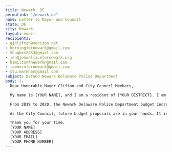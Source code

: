 ```yaml
---
title: Newark, DE
permalink: "/newark_de"
name: Letter to Mayor and Council
state: DE
city: Newark
layout: email
recipients:
- gjclifton@verizon.net
- horningfornewark@gmail.com
- Shughes2853@gmail.com
- jen@jenwallacefornewark.org
- hamilton4newark@gmail.com
- lawhornfornewark@gmail.com
- stu.markham@gmail.com
subject: Defund Newark Delaware Police Department
body: |-
  Dear Honorable Mayor Clifton and City Council Members,

  My name is [YOUR NAME], and I am a resident of [YOUR DISTRICT]. I am writing to request that the City of Newark reallocate money away from the Newark Delaware Police Department and towards community well-being. We are in the midst of widespread upheaval over the systemic violence of policing. We will no longer accept empty gestures and suggestions of “reform.” We are demanding that our voices be heard now, and that real change be made to the way this city allocates its resources.

  From 2019 to 2020, the Newark Delaware Police Department budget increased by 7.1%, meaning that its operational budget for 2020 is $15,823,387. Meanwhile, the 2020 budget for community development is abysmally low at only $248,147 (a 0.2% decrease from 2019 to 2020). Support for communities in need is necessary now, more than ever. It is shameful and unacceptable that our police receive more than 60 times the amount of funding that our community development programs receive, and over 500 times the amount allocated for social services (currently funded at a measly $30,000). We join the calls of those across the country to defund the police. We demand a budget that adequately and effectively meets the needs of impacted Newark residents during this trying and uncertain time, when livelihoods are on the line. We demand a budget that supports community well-being, rather than empowers the police forces that tear them apart.

  As the City Council, future budget proposals are in your hands. It is your duty to represent your constituents. Much scholarship shows that a living wage, access to social and health services, educational opportunity, and stable housing are far more successful at promoting community safety than policing and prisons. As such, I am asking city officials to please reject any proposed budget that increases taxpayer spending on police while cutting funding for important social and community projects. Instead, I am urging you to design the budget for 2021 (and all subsequent budgets) in a way that redirects funding away from the police and towards social and community projects. I am also asking that city officials lobby the same amount of attention and effort towards finding sustainable, long term change.

  Thank you for your time,
  [YOUR NAME]
  [YOUR ADDRESS]
  [YOUR EMAIL]
  [YOUR PHONE NUMBER]
---
```

